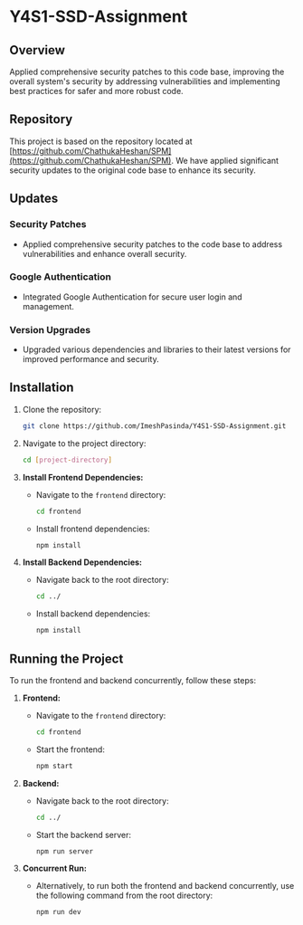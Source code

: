 # Y4S1-SSD-Assignment

## Overview

Applied comprehensive security patches to this code base, improving the overall system's security by addressing vulnerabilities and implementing best practices for safer and more robust code.

## Repository

This project is based on the repository located at [https://github.com/ChathukaHeshan/SPM](https://github.com/ChathukaHeshan/SPM). We have applied significant security updates to the original code base to enhance its security.

## Updates

### Security Patches
- Applied comprehensive security patches to the code base to address vulnerabilities and enhance overall security.

### Google Authentication
- Integrated Google Authentication for secure user login and management.

### Version Upgrades
- Upgraded various dependencies and libraries to their latest versions for improved performance and security.

## Installation

1. Clone the repository:
   ```bash
   git clone https://github.com/ImeshPasinda/Y4S1-SSD-Assignment.git
   ```

2. Navigate to the project directory:
   ```bash
   cd [project-directory]
   ```

3. **Install Frontend Dependencies:**
   - Navigate to the `frontend` directory:
     ```bash
     cd frontend
     ```
   - Install frontend dependencies:
     ```bash
     npm install
     ```

4. **Install Backend Dependencies:**
   - Navigate back to the root directory:
     ```bash
     cd ../
     ```
   - Install backend dependencies:
     ```bash
     npm install
     ```

## Running the Project

To run the frontend and backend concurrently, follow these steps:

1. **Frontend:**
   - Navigate to the `frontend` directory:
     ```bash
     cd frontend
     ```
   - Start the frontend:
     ```bash
     npm start
     ```

2. **Backend:**
   - Navigate back to the root directory:
     ```bash
     cd ../
     ```
   - Start the backend server:
     ```bash
     npm run server
     ```

3. **Concurrent Run:**
   - Alternatively, to run both the frontend and backend concurrently, use the following command from the root directory:
     ```bash
     npm run dev
     ```
